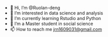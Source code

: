 - 👋 Hi, I’m @Ruolan-deng
- 👀 I’m interested in data science and analysis
- 🌱 I’m currently learning Rstudio and Python
- 💞️ I’m a Master student in social science
- 📫 How to reach me jrn1609031@gmail.com

<!---
Ruolan-deng/Ruolan-deng is a ✨ special ✨ repository because its `README.md` (this file) appears on your GitHub profile.
You can click the Preview link to take a look at your changes.
--->

